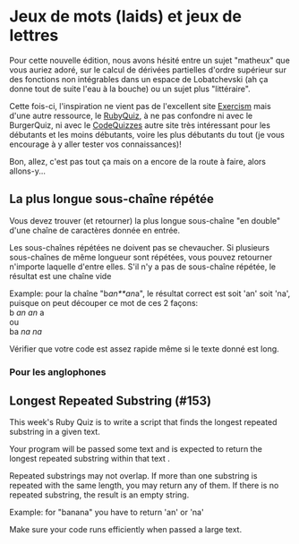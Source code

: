 # Jeux de mots (laids) et jeux de lettres

Pour cette nouvelle édition, nous avons hésité entre un sujet "matheux" que vous auriez adoré, sur le calcul de dérivées 
partielles d'ordre supérieur sur des fonctions non intégrables dans un espace de Lobatchevski (ah ça donne tout de suite 
l'eau à la bouche) ou un sujet plus "littéraire".

Cette fois-ci, l'inspiration ne vient pas de l'excellent site [Exercism](https://exercism.io/) mais d'une autre ressource, le 
[RubyQuiz](http://rubyquiz.com/), à ne pas confondre ni avec le BurgerQuiz, ni avec le [CodeQuizzes](https://www.codequizzes.com/ruby) 
autre site très intéressant pour les débutants et les moins débutants, voire les plus débutants du tout (je vous encourage 
à y aller tester vos connaissances)! 

Bon, allez, c'est pas tout ça mais on a encore de la route à faire, alors allons-y...  

## La plus longue sous-chaîne répétée

Vous devez trouver (et retourner) la plus longue sous-chaîne "en double" d'une chaîne de caractères donnée en entrée.

Les sous-chaînes répétées ne doivent pas se chevaucher. Si plusieurs sous-chaînes de même longueur sont répétées, vous 
pouvez retourner n'importe laquelle d'entre elles. S'il n'y a pas de sous-chaîne répétée, le résultat est une chaîne vide

Example:
pour la chaîne "b*an**an*a", le résultat correct est soit 'an' soit 'na', puisque on peut découper ce mot de ces 2 façons:  
b *an* *an* a  
ou  
ba *na* *na*

Vérifier que votre code est assez rapide même si le texte donné est long.

### Pour les anglophones

## Longest Repeated Substring (#153)  

This week's Ruby Quiz is to write a script that finds the longest repeated substring in a given text.

Your program will be passed some text and is expected to return the longest repeated substring within that text .

Repeated substrings may not overlap. If more than one substring is repeated with the same length, you may return any of them. If there is no repeated substring, the result is an empty string.

Example:
for "banana" you have to return 'an' or 'na'


Make sure your code runs efficiently when passed a large text.
